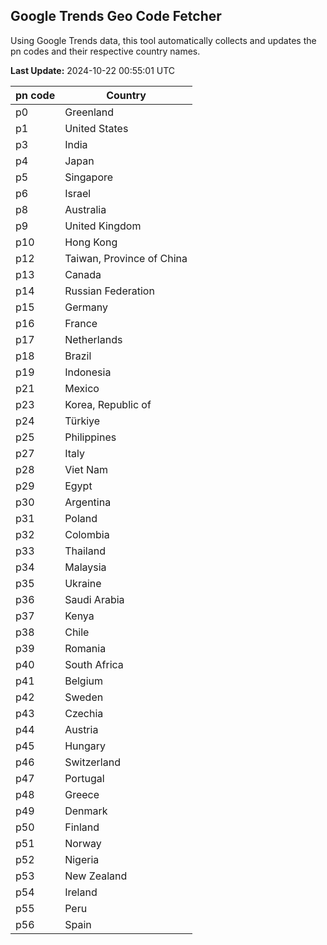 
## Google Trends Geo Code Fetcher

Using Google Trends data, this tool automatically collects and updates the pn codes and their respective country names.

**Last Update:** 2024-10-22 00:55:01 UTC

| pn code | Country |
|---------|---------|
| p0 | Greenland |
| p1 | United States |
| p3 | India |
| p4 | Japan |
| p5 | Singapore |
| p6 | Israel |
| p8 | Australia |
| p9 | United Kingdom |
| p10 | Hong Kong |
| p12 | Taiwan, Province of China |
| p13 | Canada |
| p14 | Russian Federation |
| p15 | Germany |
| p16 | France |
| p17 | Netherlands |
| p18 | Brazil |
| p19 | Indonesia |
| p21 | Mexico |
| p23 | Korea, Republic of |
| p24 | Türkiye |
| p25 | Philippines |
| p27 | Italy |
| p28 | Viet Nam |
| p29 | Egypt |
| p30 | Argentina |
| p31 | Poland |
| p32 | Colombia |
| p33 | Thailand |
| p34 | Malaysia |
| p35 | Ukraine |
| p36 | Saudi Arabia |
| p37 | Kenya |
| p38 | Chile |
| p39 | Romania |
| p40 | South Africa |
| p41 | Belgium |
| p42 | Sweden |
| p43 | Czechia |
| p44 | Austria |
| p45 | Hungary |
| p46 | Switzerland |
| p47 | Portugal |
| p48 | Greece |
| p49 | Denmark |
| p50 | Finland |
| p51 | Norway |
| p52 | Nigeria |
| p53 | New Zealand |
| p54 | Ireland |
| p55 | Peru |
| p56 | Spain |

